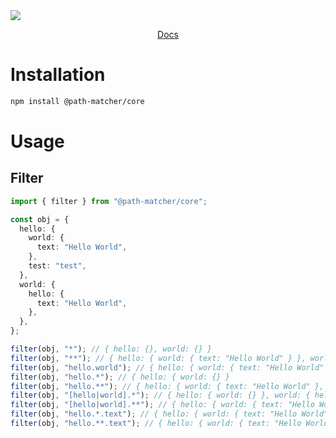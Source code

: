 <img src="https://github.com/muijf/path-matcher/blob/main/.github/banner.png?raw=true">

<p align="center">
  <a href="https://docs.muijf.com/path-matcher">Docs</a>
</p>

# Installation

```bash
npm install @path-matcher/core
```

# Usage

## Filter

```ts
import { filter } from "@path-matcher/core";

const obj = {
  hello: {
    world: {
      text: "Hello World",
    },
    test: "test",
  },
  world: {
    hello: {
      text: "Hello World",
    },
  },
};

filter(obj, "*"); // { hello: {}, world: {} }
filter(obj, "**"); // { hello: { world: { text: "Hello World" } }, world: { hello: { text: "Hello World" } } }
filter(obj, "hello.world"); // { hello: { world: { text: "Hello World" } } }
filter(obj, "hello.*"); // { hello: { world: {} }
filter(obj, "hello.**"); // { hello: { world: { text: "Hello World" }, test: "test" } }
filter(obj, "[hello|world].*"); // { hello: { world: {} }, world: { hello: {} } }
filter(obj, "[hello|world].**"); // { hello: { world: { text: "Hello World" } }, world: { hello: { text: "Hello World" } } }
filter(obj, "hello.*.text"); // { hello: { world: { text: "Hello World" } } }
filter(obj, "hello.**.text"); // { hello: { world: { text: "Hello World" } } }
```
